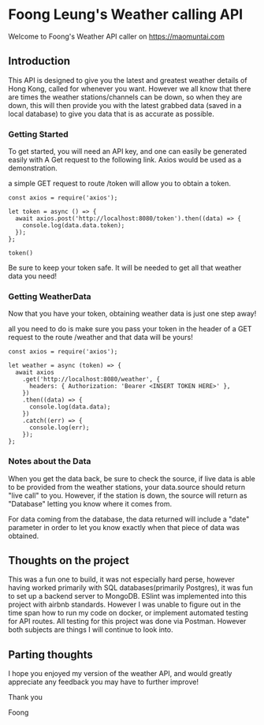 # Foong Leung's Weather calling API

Welcome to Foong's Weather API caller on https://maomuntai.com

## Introduction

This API is designed to give you the latest and greatest weather details of Hong Kong, called for whenever you want. However we all know that there are times the weather stations/channels can be down, so when they are down, this will then provide you with the latest grabbed data (saved in a local database) to give you data that is as accurate as possible.

### Getting Started

To get started, you will need an API key, and one can easily be generated easily with A Get request to the following link. Axios would be used as a demonstration.

a simple GET request to route /token will allow you to obtain a token.

```javacript
const axios = require('axios');

let token = async () => {
  await axios.post('http://localhost:8080/token').then((data) => {
    console.log(data.data.token);
  });
};

token()

```

Be sure to keep your token safe. It will be needed to get all that weather data you need!

### Getting WeatherData
Now that you have your token, obtaining weather data is just one step away!

all you need to do is make sure you pass your token in the header of a GET request to the route /weather and that data will be yours!

```javacript
const axios = require('axios');

let weather = async (token) => {
  await axios
    .get('http://localhost:8080/weather', {
      headers: { Authorization: 'Bearer <INSERT TOKEN HERE>' },
    })
    .then((data) => {
      console.log(data.data);
    })
    .catch((err) => {
      console.log(err);
    });
};

```

### Notes about the Data
When you get the data back, be sure to check the source, if live data is able to be provided from the weather stations, your data.source should return "live call" to you. However, if the station is down, the source will return as "Database" letting you know where it comes from. 

For data coming from the database, the data returned will include a "date" parameter in order to let you know exactly when that piece of data was obtained. 

## Thoughts on the project
This was a fun one to build, it was not especially hard perse, however having worked primarily with SQL databases(primarily Postgres), it was fun to set up a backend server to MongoDB. ESlint was implemented into this project with airbnb standards. However I was unable to figure out in the time span how to run my code on docker, or implement automated testing for API routes. All testing for this project was done via Postman. However both subjects are things I will continue to look into.

## Parting thoughts
I hope you enjoyed my version of the weather API, and would greatly appreciate any feedback you may have to further improve!



Thank you


Foong